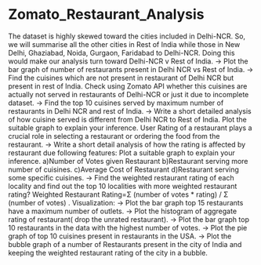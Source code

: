 # Zomato_Restaurant_Analysis
The dataset is highly skewed toward the cities included in Delhi-NCR. So, we will summarise all the other cities in Rest of India while those in New Delhi, Ghaziabad, Noida, Gurgaon, Faridabad to Delhi-NCR. Doing this would make our analysis turn toward Delhi-NCR v Rest of India.
-> Plot the bar graph of number of restaurants present in Delhi NCR vs Rest of India.
-> Find the cuisines which are not present in restaurant of Delhi NCR but present in rest of India. Check using Zomato API whether this cuisines are actually not served in restaurants of Delhi-NCR or just it due to incomplete dataset.
-> Find the top 10 cuisines served by maximum number of restaurants in Delhi NCR and rest of India.
-> Write a short detailed analysis of how cuisine served is different from Delhi NCR to Rest of India. Plot the suitable graph to explain your inference.
User Rating of a restaurant plays a crucial role in selecting a restaurant or ordering the food from the restaurant.
-> Write a short detail analysis of how the rating is affected by restaurant due following features: Plot a suitable graph to explain your inference.
a)Number of Votes given Restaurant
b)Restaurant serving more number of cuisines.
c)Average Cost of Restaurant
d)Restaurant serving some specific cuisines.
-> Find the weighted restaurant rating of each locality and find out the top 10 localities with more weighted restaurant rating?
Weighted Restaurant Rating=Σ (number of votes * rating) / Σ (number of votes) .
Visualization:
-> Plot the bar graph top 15 restaurants have a maximum number of outlets.
-> Plot the histogram of aggregate rating of restaurant( drop the unrated restaurant).
-> Plot the bar graph top 10 restaurants in the data with the highest number of votes.
-> Plot the pie graph of top 10 cuisines present in restaurants in the USA.
-> Plot the bubble graph of a number of Restaurants present in the city of India and keeping the weighted restaurant rating of the city in a bubble.
